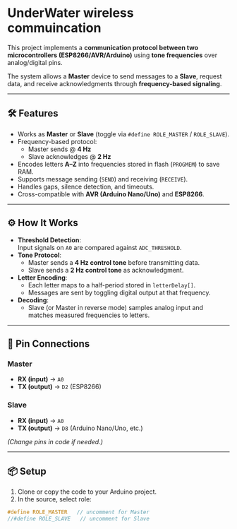 # UnderWater wireless commuincation

This project implements a **communication protocol between two microcontrollers (ESP8266/AVR/Arduino)** using **tone frequencies** over analog/digital pins.  

The system allows a **Master** device to send messages to a **Slave**, request data, and receive acknowledgments through **frequency-based signaling**.

---

## 🛠 Features
- Works as **Master** or **Slave** (toggle via `#define ROLE_MASTER` / `ROLE_SLAVE`).  
- Frequency-based protocol:  
  - Master sends @ **4 Hz**  
  - Slave acknowledges @ **2 Hz**  
- Encodes letters **A–Z** into frequencies stored in flash (`PROGMEM`) to save RAM.  
- Supports message sending (`SEND`) and receiving (`RECEIVE`).  
- Handles gaps, silence detection, and timeouts.  
- Cross-compatible with **AVR (Arduino Nano/Uno)** and **ESP8266**.  

---

## ⚙️ How It Works
- **Threshold Detection**:  
  Input signals on `A0` are compared against `ADC_THRESHOLD`.  
- **Tone Protocol**:  
  - Master sends a **4 Hz control tone** before transmitting data.  
  - Slave sends a **2 Hz control tone** as acknowledgment.  
- **Letter Encoding**:  
  - Each letter maps to a half-period stored in `letterDelay[]`.  
  - Messages are sent by toggling digital output at that frequency.  
- **Decoding**:  
  - Slave (or Master in reverse mode) samples analog input and matches measured frequencies to letters.

---

## 📍 Pin Connections

### Master
- **RX (input)** → `A0`  
- **TX (output)** → `D2` (ESP8266)  

### Slave
- **RX (input)** → `A0`  
- **TX (output)** → `D8` (Arduino Nano/Uno, etc.)  

*(Change pins in code if needed.)*

---

## 📦 Setup

1. Clone or copy the code to your Arduino project.  
2. In the source, select role:  

```cpp
#define ROLE_MASTER   // uncomment for Master
//#define ROLE_SLAVE   // uncomment for Slave

